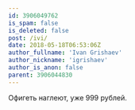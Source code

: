 ```yaml
---
id: 3906049762
is_spam: false
is_deleted: false
post: /ivi/
date: 2018-05-18T06:53:06Z
author_fullname: 'Ivan Grishaev'
author_nickname: 'igrishaev'
author_is_anon: false
parent: 3906044830
---
```


<p>Офигеть наглеют, уже 999 рублей.</p>
